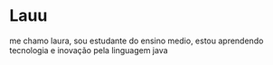 # Lauu
me chamo laura, sou estudante do ensino medio, estou aprendendo tecnologia e inovação pela linguagem java
